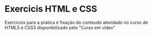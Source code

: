 # Exercicis HTML e CSS 
 Exercicios para a pratica e fixação do conteudo abordado no curso de HTML5 e CSS3 disponibilizado pelo "Curso em video"
